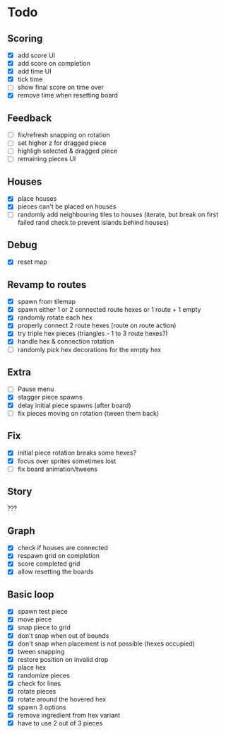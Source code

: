 # Todo

## Scoring

- [x] add score UI
- [x] add score on completion
- [x] add time UI
- [x] tick time
- [ ] show final score on time over
- [x] remove time when resetting board

## Feedback

- [ ] fix/refresh snapping on rotation
- [ ] set higher z for dragged piece
- [ ] highligh selected & dragged piece
- [ ] remaining pieces UI

## Houses

- [x] place houses
- [x] pieces can't be placed on houses
- [ ] randomly add neighbouring tiles to houses (iterate, but break on first failed rand check to prevent islands behind houses)

## Debug

- [x] reset map

## Revamp to routes

- [x] spawn from tilemap
- [x] spawn either 1 or 2 connected route hexes or 1 route + 1 empty
- [x] randomly rotate each hex
- [x] properly connect 2 route hexes (route on route action)
- [x] try triple hex pieces (triangles - 1 to 3 route hexes?)
- [x] handle hex & connection rotation
- [ ] randomly pick hex decorations for the empty hex

## Extra

- [ ] Pause menu
- [x] stagger piece spawns
- [x] delay initial piece spawns (after board)
- [ ] fix pieces moving on rotation (tween them back)

## Fix

- [x] initial piece rotation breaks some hexes?
- [x] focus over sprites sometimes lost
- [ ] fix board animation/tweens

## Story

???

## Graph

- [x] check if houses are connected
- [x] respawn grid on completion
- [x] score completed grid
- [x] allow resetting the boards

## Basic loop

- [x] spawn test piece
- [x] move piece
- [x] snap piece to grid
- [x] don't snap when out of bounds
- [x] don't snap when placement is not possible (hexes occupied)
- [x] tween snapping
- [x] restore position on invalid drop
- [x] place hex
- [x] randomize pieces
- [x] check for lines
- [x] rotate pieces
- [x] rotate around the hovered hex
- [x] spawn 3 options
- [x] remove ingredient from hex variant
- [x] have to use 2 out of 3 pieces
